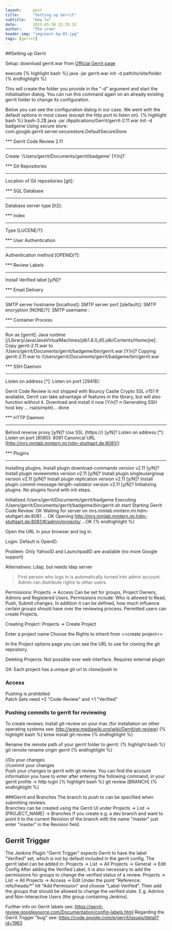 ```yaml
---
layout:     post
title:      "Setting up Gerrit"
subtitle:   "How to"
date:       2015-05-30 12:35:33
author:     "The crew"
header-img: "img/post-bg-03.jpg"
tags: [gerrit]
---
```


##Setting up Gerrit

Setup:
download gerrit.war from [Official Gerrit page](code.google.com/p/gerrit)

execute 
{% highlight bash %}
java -jar gerrit.war init -d path/to/site/folder
{% endhighlight %}

This will create the folder you provide in the "-d" argument and start the initialisation dialog. You can run this command again on an already existing gerrit folder to change its configuration.

Below you can see the configuration dialog in our case. We went with the default options in most cases (except the http port to listen on).
{% highlight bash %}
bash-3.2$ java -jar /Applications/Gerrit/gerrit-2.11.war init -d badgeme
Using secure store: com.google.gerrit.server.securestore.DefaultSecureStore

*** Gerrit Code Review 2.11
*** 

Create '/Users/gerrit/Documents/gerrit/badgeme' [Y/n]? 

*** Git Repositories
*** 

Location of Git repositories   [git]: 

*** SQL Database
*** 

Database server type           [h2]: 

*** Index
*** 

Type                           [LUCENE/?]: 

*** User Authentication
*** 

Authentication method          [OPENID/?]: 

*** Review Labels
*** 

Install Verified label         [y/N]? 

*** Email Delivery
*** 

SMTP server hostname           [localhost]: 
SMTP server port               [(default)]: 
SMTP encryption                [NONE/?]: 
SMTP username                  : 

*** Container Process
*** 

Run as                         [gerrit]: 
Java runtime                   [/Library/Java/JavaVirtualMachines/jdk1.8.0_45.jdk/Contents/Home/jre]: 
Copy gerrit-2.11.war to /Users/gerrit/Documents/gerrit/badgeme/bin/gerrit.war [Y/n]? 
Copying gerrit-2.11.war to /Users/gerrit/Documents/gerrit/badgeme/bin/gerrit.war

*** SSH Daemon
*** 

Listen on address              [*]: 
Listen on port                 [29418]: 

Gerrit Code Review is not shipped with Bouncy Castle Crypto SSL v151
  If available, Gerrit can take advantage of features
  in the library, but will also function without it.
Download and install it now [Y/n]? n
Generating SSH host key ... rsa(simple)... done

*** HTTP Daemon
*** 

Behind reverse proxy           [y/N]? 
Use SSL (https://)             [y/N]? 
Listen on address              [*]: 
Listen on port                 [8080]: 8081
Canonical URL                  [http://mrs.mmlab.mintern.mi.hdm-stuttgart.de:8081/]: 

*** Plugins
*** 

Installing plugins.
Install plugin download-commands version v2.11 [y/N]? 
Install plugin reviewnotes version v2.11 [y/N]? 
Install plugin singleusergroup version v2.11 [y/N]? 
Install plugin replication version v2.11 [y/N]? 
Install plugin commit-message-length-validator version v2.11 [y/N]? 
Initializing plugins.
No plugins found with init steps.

Initialized /Users/gerrit/Documents/gerrit/badgeme
Executing /Users/gerrit/Documents/gerrit/badgeme/bin/gerrit.sh start
Starting Gerrit Code Review: OK
Waiting for server on mrs.mmlab.mintern.mi.hdm-stuttgart.de:8081 ... OK
Opening http://mrs.mmlab.mintern.mi.hdm-stuttgart.de:8081/#/admin/projects/ ...OK
{% endhighlight %}

Open the URL in your browser and log in.

Login:
Default is OpenID.

Problem: Only YahooID and LaunchpadID are available (no more Google support)

Alternatives: Ldap, but needs ldap server

> First person who logs in is automatically turned into admin account.
> Admin can distribute rights to other users.

Permissions:
Projects -> Access
Can be set for groups, Project Owners, Admins and Registered Users.
Permissions include: Who is allowed to Read, Push, Submit changes. 
In addition it can be defined, how much influence certain groups should have over the reviewing process.
Permitted users can create Projects.


Creating Project:
Projects -> Create Project

Enter a project name
Choose the Rights to inherit from
<&lt;create project&gt;>

In the Project options page you can see the URL to use for cloning the git repository.


Deleting Projects:
Not possible over web interface.
Requires external plugin 

Git:
Each project has a unique git url to clone/push to

### Access
Pushing is prohibited<br>
Patch Sets need +2 "Code-Review" and +1 "Verified"

### Pushing commits to gerrit for reviewing
To create reviews:
Install git-review on your mac (for installation on other operating systems see: http://www.mediawiki.org/wiki/Gerrit/git-review)
{% highlight bash %}
brew install git-review
{% endhighlight %}

Rename the remote path of your gerrit folder to gerrit:
{% highlight bash %}
git remote rename origin gerrit
{% endhighlight %}

//Do your changes<br/>
//commit your changes<br/>
Push your changes to gerrit with git review. You can find the account information you have to enter after entering the following command, in your gerrit profile -> http login
{% highlight bash %}
git review [BRANCH]
{% endhighlight %}

###Gerrit and Branches
The branch to push to can be specified when submitting reviews.<br/>
Branches can be created using the Gerrit UI under Projects -> List -> [PROJECT_NAME] -> Branches
If you create e.g. a dev branch and want to point it to the current Revision of the branch with the name "master" just enter "master" in the Revision field.

## Gerrit Trigger
The Jenkins Plugin "Gerrit Trigger" expects Gerrit to have the label "Verified" set, which is not by default included in the gerrit config.
The gerrit label can be added in:
Projects -> List -> All Projects -> General -> Edit Config
After adding the Verified Label, it is also necessary to add the permissions for groups to change the verified status of a review.
Projects -> List -> All Projects -> Access -> Edit
Under the point "Reference: refs/heads/*" hit "Add Permission" and choose "Label Verified". Then add the groups that should be allowed to change the verified state. E.g. Admins and Non-Interactive Users (the group containing Jenkins).

Further info on Gerrit labels see: https://gerrit-review.googlesource.com/Documentation/config-labels.html
Regarding the Gerrit Trigger "bug" see: https://code.google.com/p/gerrit/issues/detail?id=1963